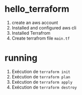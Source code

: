# hello_terraform
1. create an aws account
2. Installed and configured aws cli
3. Installed Terrafrom
4. Create terrafrom file ```main.tf```

# running
1. Exécution de  ```terraform init``` 
2. Exécution de  ```terraform plan``` 
3. Exécution de  ```terraform apply```
4. Exécution de  ```terraform destroy```

